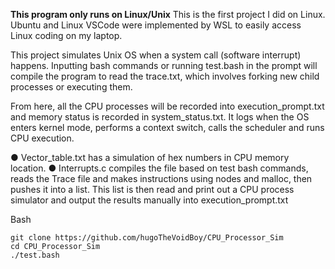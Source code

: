 **This program only runs on Linux/Unix**
This is the first project I did on Linux. Ubuntu and Linux VSCode were implemented by WSL to easily access Linux coding on my laptop.

This project simulates Unix OS when a system call (software interrupt) happens. Inputting bash commands or running test.bash in the prompt will compile the program to read the trace.txt, which involves forking new child processes or executing them. 

From here, all the CPU processes will be recorded into execution_prompt.txt and memory status is recorded in system_status.txt. It logs when the OS enters kernel mode, performs a context switch, calls the scheduler and runs CPU execution.

●	Vector_table.txt has a simulation of hex numbers in CPU memory location.
●	Interrupts.c compiles the file based on test bash commands, reads the Trace file and makes instructions using nodes and malloc, then pushes it into a list. This list is then read and print out a CPU process simulator and output the results manually into execution_prompt.txt

Bash
```
git clone https://github.com/hugoTheVoidBoy/CPU_Processor_Sim
cd CPU_Processor_Sim
./test.bash
```
